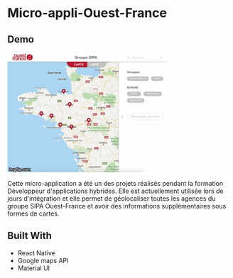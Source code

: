 # Micro-appli-Ouest-France

## Demo
![Ouest France application Demo](demo.gif)

Cette micro-application a été un des projets réalisés pendant la formation Développeur d'applications hybrides. Elle est  actuellement utilisée lors de jours d’intégration et elle permet de géolocaliser toutes les agences du groupe SIPA Ouest-France et avoir des informations supplémentaires sous formes de cartes.


## Built With

* React Native 
* Google maps API
* Material UI

